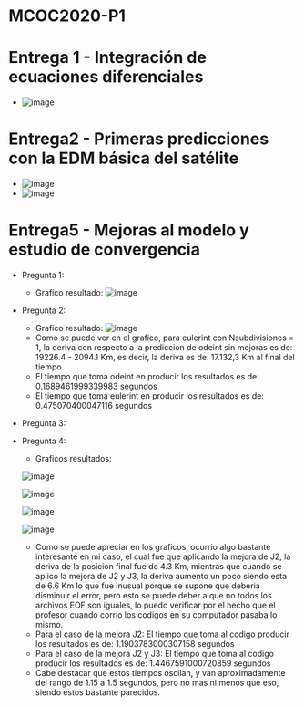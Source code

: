 # MCOC2020-P1
# Entrega 1 - Integración de ecuaciones diferenciales
- ![image](https://user-images.githubusercontent.com/43451947/91111616-fa560380-e64e-11ea-9730-1997954eb9eb.png)
# Entrega2 - Primeras predicciones con la EDM básica del satélite
- ![image](https://user-images.githubusercontent.com/43451947/91516562-d1857680-e8b9-11ea-8924-3ccf8a7b0753.png)
- ![image](https://user-images.githubusercontent.com/43451947/91516595-e6620a00-e8b9-11ea-8eeb-7cb335a26baf.png)
# Entrega5 - Mejoras al modelo y estudio de convergencia
- Pregunta 1:
  - Grafico resultado: ![image](https://user-images.githubusercontent.com/43451947/92336431-c62f0980-f076-11ea-9fee-5d2e557030ea.png)
- Pregunta 2:
  - Grafico resultado: ![image](https://user-images.githubusercontent.com/43451947/92336455-45244200-f077-11ea-8122-715daab5477b.png)
  - Como se puede ver en el grafico, para eulerint con Nsubdivisiones = 1, la deriva con respecto a la prediccion de odeint sin mejoras es de: 19226.4 - 2094.1 Km, es decir, la deriva es de:  17.132,3 Km al final del tiempo.
  - El tiempo que toma odeint en producir los resultados es de: 0.1689461999339983 segundos
  - El tiempo que toma eulerint en producir los resultados es de: 0.475070400047116 segundos
- Pregunta 3:
- Pregunta 4:
  - Graficos resultados:
  
  ![image](https://user-images.githubusercontent.com/43451947/92336595-b57f9300-f078-11ea-86b0-6d7612492466.png)
  
  ![image](https://user-images.githubusercontent.com/43451947/92336598-bd3f3780-f078-11ea-885e-607b9770ed76.png)
  
  ![image](https://user-images.githubusercontent.com/43451947/92336603-c3cdaf00-f078-11ea-969d-31dce258849e.png)
  
  ![image](https://user-images.githubusercontent.com/43451947/92336613-d1833480-f078-11ea-89f7-386112229782.png)

  - Como se puede apreciar en los graficos, ocurrio algo bastante interesante en mi caso, el cual fue que aplicando la mejora de J2, la deriva de la posicion final fue de 4.3 Km, mientras que cuando se aplico la mejora de J2 y J3, la deriva aumento un poco siendo esta de 6.6 Km lo que fue inusual porque se supone que deberia disminuir el error, pero esto se puede deber a que no todos los archivos EOF son iguales, lo puedo verificar por el hecho que el profesor cuando corrio los codigos en su computador pasaba lo mismo.
  - Para el caso de la mejora J2: El tiempo que toma al codigo producir los resultados es de: 1.1903783000307158 segundos
  - Para el caso de la mejora J2 y J3: El tiempo que toma al codigo producir los resultados es de: 1.4467591000720859 segundos
  - Cabe destacar que estos tiempos oscilan, y van aproximadamente del rango de 1.15 a 1.5 segundos, pero no mas ni menos que eso, siendo estos bastante parecidos.

